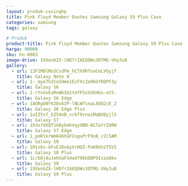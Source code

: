 ```yaml
---
layout: produk-casinghp
title: Pink Floyd Member Quotes Samsung Galaxy S9 Plus Case
categories: samsung
tags: galaxy

# Produk
product-title: Pink Floyd Member Quotes Samsung Galaxy S9 Plus Case
harga: 90000
sku: hn-0083
image-drive: 1XXenbZX-lHDfrIAEQOWs3OTMG-VHy3uB
gallery:
  - url: 12F1MDlMoSCsdPm_hC7XXRfoaCeLVGyjf
    title: Galaxy Note 8
  - url: 1-_mye7hICoSHme1EcFXcZo06GYRDPF3y
    title: Galaxy S6
  - url: 1-rYvGxEaRnWkSU1teYFSxVUhHGn-otS-
    title: Galaxy S6 Edge
  - url: 1AORgO0T6ZOsKIP-lNLWfsnaLAEN2cE_Z
    title: Galaxy S6 Edge Plus
  - url: 1uIZYs7_bZ54nB_vrbT9rnaiMqNUQyjl5
    title: Galaxy S7
  - url: 1h3x7dXQT1kBykmhVqy9BN-W1TaYrZ4RN
    title: Galaxy S7 Edge
  - url: 1_pmRlkrWm646hGFCoguPrF9nB_c2lSAM
    title: Galaxy S8
  - url: 1R1s6s-kFvEJDvbyXrWQZ-PxK0UnzTSVI
    title: Galaxy S8 Plus
  - url: 1Lrb0j4uJehXaFS4a479EkDBP9IxzoAkx
    title: Galaxy S9
  - url: 1XXenbZX-lHDfrIAEQOWs3OTMG-VHy3uB
    title: Galaxy S9 Plus
---
```


